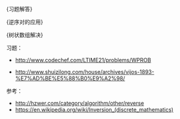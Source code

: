 {习题解答}

{逆序对的应用}

{树状数组解决}



习题：
- http://www.codechef.com/LTIME21/problems/WPROB

- http://www.shuizilong.com/house/archives/vijos-1893-%E7%AD%BE%E5%88%B0%E9%A2%98/





参考：

- http://hzwer.com/category/algorithm/other/reverse
- https://en.wikipedia.org/wiki/Inversion_(discrete_mathematics)
